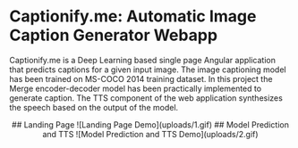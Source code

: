 # Captionify.me: Automatic Image Caption Generator Webapp
Captionify.me is a Deep Learning based single page Angular application that predicts captions for a given input image. The image captioning model has been trained on MS-COCO 2014 training dataset. In this project the Merge encoder-decoder model has been practically implemented to generate caption. The TTS component of the web application synthesizes the speech based on the output of the model.
<div align='center'>
## Landing Page
![Landing Page Demo](uploads/1.gif)
## Model Prediction and TTS
![Model Prediction and TTS Demo](uploads/2.gif)
</div>
